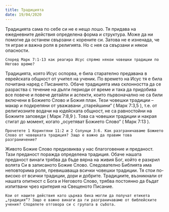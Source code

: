```yaml
---
title: Традицията
date: 19/04/2020
---
```


Традицията сама по себе си не е нещо лошо. Тя придава на ежедневните действия определена форма и структура. Може да ни помогне да останем свързани с корените си. Затова не е изненада, че тя играе и важна роля в религията. Но с нея са свързани и някои опасности.

`Според Марк 7:1-13 как реагира Исус спрямо някои човешки традиции по Негово време?`

Традицията, която Исус оспорва, е била старателно предавана в еврейската общност от учител на ученик. По времето на Исус тя е била почитана наред с Писанието. Обаче традицията има склонността да се разраства с течение на дълги периоди от време и така да придобива все повече и повече детайли и аспекти, които първоначално не са били включени в Божието Слово и Божия план. Тези човешки традиции – макар и подкрепяни от уважавани „старейшини“ ( Марк 7:3,5 ), т.е. от религиозните водачи на юдейската общност, не са равностойни на Божиите заповеди ( Марк 7:8,9 ). Това са човешки традиции и накрая стигат до момент, когато „осуетяват Божието Слово“ ( Марк 7:13 ).

`Прочетете 1 Коринтяни 11:2 и 2 Солунци 3:6. Как разграничаваме Божието Слово от човешката традиция? Защо е важно да правим това разграничение?`

Живото Божие Слово предизвиква у нас благоговение и преданост. Тази преданост поражда определена традиция. Обаче нашата преданост винаги трябва да бъде вярна на живия Бог, който е разкрил волята Си в записаното Божие Слово. Следователно Библията има неповторима роля, превишаваща всички човешки традиции. Тя стои по-високо от всички традиции, дори и добрите. Традициите, възникнали от нашата опитност с Бога и Неговото Слово, трябва постоянно да бъдат изпитвани чрез критерия на Свещеното Писание.

`Кои от нашите действия като църква биха могли да получат етикета „традиция“? Защо е важно винаги да ги разграничаваме от библейските учения? Споделете отговора си с групата в събота.`